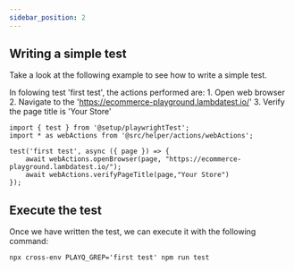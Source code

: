 ```yaml
---
sidebar_position: 2
---
```


## Writing a simple test

Take a look at the following example to see how to write a simple test.

In folowing test 'first test', the actions performed are:
    1. Open web browser
    2. Navigate to the 'https://ecommerce-playground.lambdatest.io/'
    3. Verify the page title is 'Your Store'

```
import { test } from '@setup/playwrightTest';
import * as webActions from '@src/helper/actions/webActions';

test('first test', async ({ page }) => {
    await webActions.openBrowser(page, "https://ecommerce-playground.lambdatest.io/");
    await webActions.verifyPageTitle(page,"Your Store")
});
```

## Execute the test

Once we have written the test, we can execute it with the following command:

```
npx cross-env PLAYQ_GREP='first test' npm run test
```


